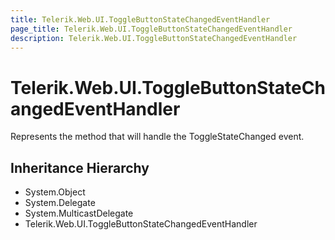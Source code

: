 ```yaml
---
title: Telerik.Web.UI.ToggleButtonStateChangedEventHandler
page_title: Telerik.Web.UI.ToggleButtonStateChangedEventHandler
description: Telerik.Web.UI.ToggleButtonStateChangedEventHandler
---
```


# Telerik.Web.UI.ToggleButtonStateChangedEventHandler

Represents the method that will handle the ToggleStateChanged event.

## Inheritance Hierarchy

* System.Object
* System.Delegate
* System.MulticastDelegate
* Telerik.Web.UI.ToggleButtonStateChangedEventHandler

